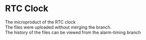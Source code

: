 # RTC Clock 
The microproduct of the RTC clock\
The files were uploaded without merging the branch.\
The history of the files can be viewed from the alarm-timing branch
